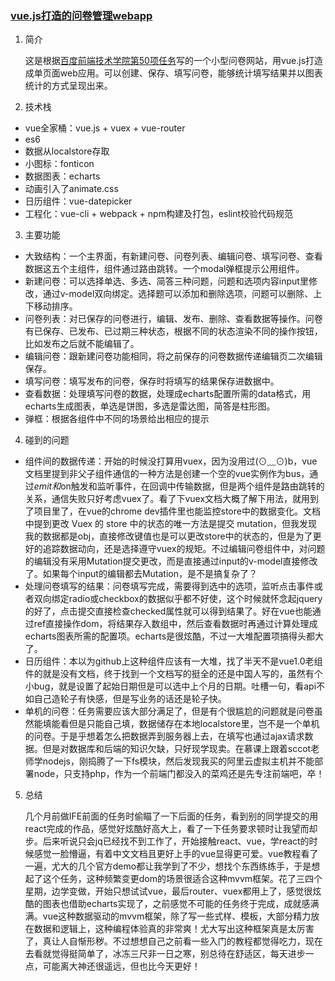 <a href="http://win5do.cc/jianqn/#/" target="_blank"><h3 id="readme">vue.js打造的问卷管理webapp</h3></a>

1. 简介

    这是根据<a href="http://ife.baidu.com/2016/task/detail?taskId=50" target="_blank">百度前端技术学院第50项任务</a>写的一个小型问卷网站，用vue.js打造成单页面web应用。可以创建、保存、填写问卷，能够统计填写结果并以图表统计的方式呈现出来。

2. 技术栈

- vue全家桶：vue.js + vuex + vue-router
- es6
- 数据从localstore存取
- 小图标：fonticon
- 数据图表：echarts
- 动画引入了animate.css
- 日历组件：vue-datepicker
- 工程化：vue-cli + webpack + npm构建及打包，eslint校验代码规范

3. 主要功能
- 大致结构：一个主界面，有新建问卷、问卷列表、编辑问卷、填写问卷、查看数据这五个主组件，组件通过路由跳转。一个modal弹框提示公用组件。
- 新建问卷：可以选择单选、多选、简答三种问题，问题和选项内容input里修改，通过v-model双向绑定。选择题可以添加和删除选项，问题可以删除、上下移动排序。
- 问卷列表：对已保存的问卷进行，编辑、发布、删除、查看数据等操作。问卷有已保存、已发布、已过期三种状态，根据不同的状态渲染不同的操作按钮，比如发布之后就不能编辑了。
- 编辑问卷：跟新建问卷功能相同，将之前保存的问卷数据传递编辑页二次编辑保存。
- 填写问卷：填写发布的问卷，保存时将填写的结果保存进数据中。
- 查看数据：处理填写问卷的数据，处理成echarts配置所需的data格式，用echarts生成图表，单选是饼图，多选是雷达图，简答是柱形图。
- 弹框：根据各组件中不同的场景给出相应的提示

4. 碰到的问题
- 组件间的数据传递：开始的时候没打算用vuex，因为没用过(⊙﹏⊙)b，vue文档里提到非父子组件通信的一种方法是创建一个空的vue实例作为bus，通过$emit和$on触发和监听事件，在回调中传输数据，但是两个组件是路由跳转的关系，通信失败只好考虑vuex了。看了下vuex文档大概了解下用法，就用到了项目里了，在vue的chrome dev插件里也能监控store中的数据变化。文档中提到更改 Vuex 的 store 中的状态的唯一方法是提交 mutation，但我发现我的数据都是obj，直接修改键值也是可以更改store中的状态的，但是为了更好的追踪数据动向，还是选择遵守vuex的规矩。不过编辑问卷组件中，对问题的编辑没有采用Mutation提交更改，而是直接通过input的v-model直接修改了。如果每个input的编辑都去Mutation，是不是搞复杂了？
- 处理问卷填写的结果：问卷填写完成，需要得到选中的选项，监听点击事件或者双向绑定radio或checkbox的数据似乎都不好使，这个时候就怀念起jquery的好了，点击提交直接检查checked属性就可以得到结果了。好在vue也能通过ref直接操作dom，将结果存入数组中，然后查看数据时再通过计算处理成echarts图表所需的配置项。echarts是很炫酷，不过一大堆配置项搞得头都大了。
- 日历组件：本以为github上这种组件应该有一大堆，找了半天不是vue1.0老组件的就是没有文档，终于找到一个文档写的挺全的还是中国人写的，虽然有个小bug，就是设置了起始日期但是可以选中上个月的日期。吐槽一句，看api不如自己造轮子有快感，但是写业务的话还是轮子快。
- 单机的问卷：任务需要应该大部分满足了，但是有个很尴尬的问题就是问卷虽然能填能看但是只能自己填，数据储存在本地localstore里，岂不是一个单机的问卷。于是乎想着怎么把数据弄到服务器上去，在填写也通过ajax请求数据。但是对数据库和后端的知识欠缺，只好现学现卖。在慕课上跟着sccot老师学nodejs，刚捣腾了一下fs模块，然后发现我买的阿里云虚拟主机并不能部署node，只支持php，作为一个前端门都没入的菜鸡还是先专注前端吧，卒！

5. 总结

    几个月前做IFE前面的任务时偷瞄了一下后面的任务，看到别的同学提交的用react完成的作品，感觉好炫酷好高大上，看了一下任务要求顿时让我望而却步。后来听说只会jq已经找不到工作了，开始接触react、vue，学react的时候感觉一脸懵逼，有着中文文档且更好上手的vue显得更可爱。vue教程看了一遍，尤大的几个官方demo都让我学到了不少，想找个东西练练手，于是想起了这个任务，这种频繁变更dom的场景很适合这种mvvm框架。花了三四个星期，边学变做，开始只想试试vue，最后router、vuex都用上了，感觉很炫酷的图表也借助echarts实现了，之前感觉不可能的任务终于完成，成就感满满。vue这种数据驱动的mvvm框架，除了写一些式样、模板，大部分精力放在数据和逻辑上，这种编程体验真的非常爽！尤大写出这种框架真是太厉害了，真让人自惭形秽。不过想想自己之前看一些入门的教程都觉得吃力，现在去看就觉得挺简单了，冰冻三尺非一日之寒，别总待在舒适区，每天进步一点，可能离大神还很遥远，但也比今天更好！